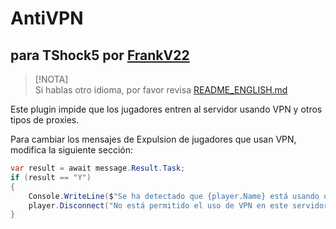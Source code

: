 # AntiVPN
## para TShock5 por [FrankV22](https://github.com/itsFrankV22)

> [!NOTA]  
> Si hablas otro idioma, por favor revisa [README_ENGLISH.md](https://github.com/itsFrankV22/AntiVPN/blob/main/README.md)

Este plugin impide que los jugadores entren al servidor usando VPN y otros tipos de proxies.

Para cambiar los mensajes de Expulsion de jugadores que usan VPN, modifica la siguiente sección:

```csharp
var result = await message.Result.Task;
if (result == "Y")
{
    Console.WriteLine($"Se ha detectado que {player.Name} está usando un proxy y ha sido expulsado.");
    player.Disconnect("No está permitido el uso de VPN en este servidor.");
}
